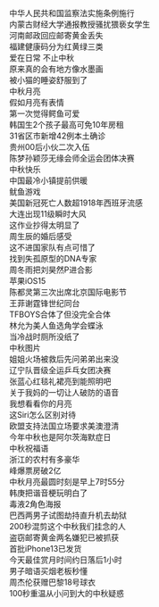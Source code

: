 中华人民共和国监察法实施条例施行  
内蒙古财经大学通报教授骚扰猥亵女学生  
河南邮政回应邮寄黄金丢失  
福建健康码分为红黄绿三类  
爱在日常 不止中秋  
原来真的会有地方像水墨画  
被小猫的睡姿舒服到了  
中秋月亮  
假如月亮有表情  
第一次觉得鳄鱼可爱  
韩国生2个孩子最高可免10年房租  
31省区市新增42例本土确诊  
贵州00后小伙二次入伍  
陈梦孙颖莎无缘会师全运会团体决赛  
中秋快乐  
中国最冷小镇提前供暖  
鱿鱼游戏  
美国新冠死亡人数超1918年西班牙流感  
大连出现11级瞬时大风  
这作业抄得太明显了  
周生辰的婚后感受  
这不进国家队有点可惜了  
找到失孤原型的DNA专家  
周冬雨把刘昊然P进合影  
苹果iOS15  
陈都灵第三次出席北京国际电影节  
王菲谢霆锋世纪同台  
TFBOYS合体了但没完全合体  
林允为美人鱼选角学会蝶泳  
当冷战时厕所没纸了  
中秋图片  
姐姐火场被救后先问弟弟出来没  
辽宁队晋级全运乒乓女团决赛  
张蓝心红毯礼裙亮到能照明吧  
关于我妈的一切让人破防的语音  
我想看看你的月亮  
这Siri怎么区别对待  
欧盟支持法国立场要求美澳澄清  
今年中秋也是阿尔茨海默症日  
中秋祝福语  
浙江的农村有多豪华  
峰爆票房破2亿  
中秋月亮最圆时刻是早上7时55分  
韩庚把谐音梗玩明白了  
毒液2角色海报  
巴西两男子试图劫持直升机去劫狱  
200秒混剪这个中秋我们挂念的人  
盗窃邮寄黄金两名嫌犯已被抓获  
首批iPhone13已发货  
今天最佳赏月时间约日落后1小时  
男子暗语买烟老板秒懂  
周杰伦获赠巴黎18号球衣  
100秒重温从小问到大的中秋疑惑  
